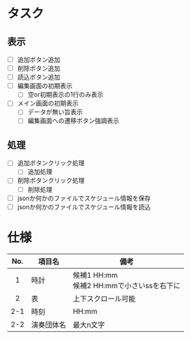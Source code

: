 # タスク
## 表示
- [ ] 追加ボタン追加
- [ ] 削除ボタン追加
- [ ] 読込ボタン追加
- [ ] 編集画面の初期表示
  - [ ] 空or初期表示の1行のみ表示
- [ ] メイン画面の初期表示
  - [ ] データが無い旨表示
  - [ ] 編集画面への遷移ボタン強調表示
## 処理
- [ ] 追加ボタンクリック処理
  - [ ] 追加処理
- [ ] 削除ボタンクリック処理
  - [ ] 削除処理
- [ ] jsonか何かのファイルでスケジュール情報を保存
- [ ] jsonか何かのファイルでスケジュール情報を読込
# 仕様

|No.|項目名|備考|
|:---:|---|---|
|1|時計|候補1 HH:mm<br>候補2 HH:mmで小さいssを右下に|
|2|表|上下スクロール可能|
|2-1|時刻|HH:mm|
|2-2|演奏団体名|最大n文字|

